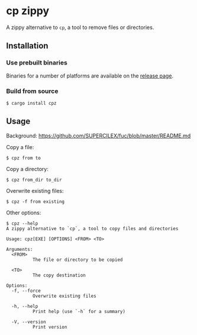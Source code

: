 # cp zippy

A zippy alternative to `cp`, a tool to remove files or directories.

## Installation

### Use prebuilt binaries

Binaries for a number of platforms are available on the
[release page](https://github.com/SUPERCILEX/fuc/releases/latest).

### Build from source

```console,ignore
$ cargo install cpz
```

## Usage

Background: https://github.com/SUPERCILEX/fuc/blob/master/README.md

Copy a file:

```console
$ cpz from to
```

Copy a directory:

```console
$ cpz from_dir to_dir
```

Overwrite existing files:

```console
$ cpz -f from existing
```

Other options:

```console
$ cpz --help
A zippy alternative to `cp`, a tool to copy files and directories

Usage: cpz[EXE] [OPTIONS] <FROM> <TO>

Arguments:
  <FROM>
          The file or directory to be copied

  <TO>
          The copy destination

Options:
  -f, --force
          Overwrite existing files

  -h, --help
          Print help (use `-h` for a summary)

  -V, --version
          Print version

```
